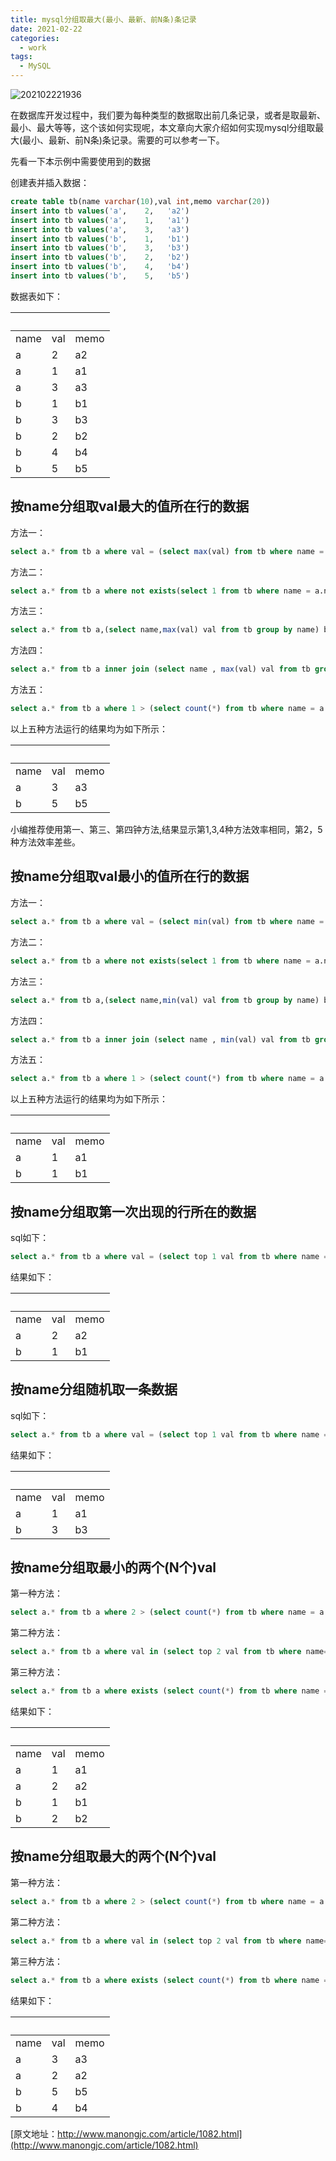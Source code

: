 ```yaml
---
title: mysql分组取最大(最小、最新、前N条)条记录
date: 2021-02-22
categories:
  - work
tags:
  - MySQL
---
```


![202102221936](https://cdn.jsdelivr.net/gh/qbmzc/images/md/202102221936.jpg)

<!-- more -->

在数据库开发过程中，我们要为每种类型的数据取出前几条记录，或者是取最新、最小、最大等等，这个该如何实现呢，本文章向大家介绍如何实现mysql分组取最大(最小、最新、前N条)条记录。需要的可以参考一下。

先看一下本示例中需要使用到的数据

创建表并插入数据：

```sql
create table tb(name varchar(10),val int,memo varchar(20))
insert into tb values('a',    2,   'a2')
insert into tb values('a',    1,   'a1')
insert into tb values('a',    3,   'a3')
insert into tb values('b',    1,   'b1')
insert into tb values('b',    3,   'b3')
insert into tb values('b',    2,   'b2')
insert into tb values('b',    4,   'b4')
insert into tb values('b',    5,   'b5')
```

数据表如下：

| <br> | <br> | <br> |
| --- | --- | --- |
| name | val | memo |
| a | 2 | a2 |
| a | 1 | a1 |
| a | 3 | a3 |
| b | 1 | b1 |
| b | 3 | b3 |
| b | 2 | b2 |
| b | 4 | b4 |
| b | 5 | b5 |

## 按name分组取val最大的值所在行的数据

方法一：

```sql
select a.* from tb a where val = (select max(val) from tb where name = a.name) order by a.name
```

方法二：

```sql
select a.* from tb a where not exists(select 1 from tb where name = a.name and val > a.val)
```

方法三：

```sql
select a.* from tb a,(select name,max(val) val from tb group by name) b where a.name = b.name and a.val = b.val order by a.name
```

方法四：

```sql
select a.* from tb a inner join (select name , max(val) val from tb group by name) b on a.name = b.name and a.val = b.val order by
```

方法五：

```sql
select a.* from tb a where 1 > (select count(*) from tb where name = a.name and val > a.val ) order by a.name
```

以上五种方法运行的结果均为如下所示：

| <br> | <br> | <br> |
| --- | --- | --- |
| name | val | memo |
| a | 3 | a3 |
| b | 5 | b5 |

小编推荐使用第一、第三、第四钟方法,结果显示第1,3,4种方法效率相同，第2，5种方法效率差些。

## 按name分组取val最小的值所在行的数据

方法一：

```sql
select a.* from tb a where val = (select min(val) from tb where name = a.name) order by a.name
```

方法二：

```sql
select a.* from tb a where not exists(select 1 from tb where name = a.name and val < a.val)
```

方法三：

```sql
select a.* from tb a,(select name,min(val) val from tb group by name) b where a.name = b.name and a.val = b.val order by a.name
```

方法四：

```sql
select a.* from tb a inner join (select name , min(val) val from tb group by name) b on a.name = b.name and a.val = b.val order by a.name
```

方法五：

```sql
select a.* from tb a where 1 > (select count(*) from tb where name = a.name and val < a.val) order by a.name
```

以上五种方法运行的结果均为如下所示：

| <br> | <br> | <br> |
| --- | --- | --- |
| name | val | memo |
| a | 1 | a1 |
| b | 1 | b1 |

## 按name分组取第一次出现的行所在的数据 

sql如下：

```sql
select a.* from tb a where val = (select top 1 val from tb where name = a.name) order by a.name
```

结果如下：

| <br> | <br> | <br> |
| --- | --- | --- |
| name | val | memo |
| a | 2 | a2 |
| b | 1 | b1 |

## 按name分组随机取一条数据

sql如下：

```sql
select a.* from tb a where val = (select top 1 val from tb where name = a.name order by newid()) order by a.name
```

结果如下：

| <br> | <br> | <br> |
| --- | --- | --- |
| name | val | memo |
| a | 1 | a1 |
| b | 3 | b3 |

## 按name分组取最小的两个(N个)val

第一种方法：

```sql
select a.* from tb a where 2 > (select count(*) from tb where name = a.name and val < a.val ) order by a.name,a.val
```

第二种方法：

```sql
select a.* from tb a where val in (select top 2 val from tb where name=a.name order by val) order by a.name,a.val
```

第三种方法：

```sql
select a.* from tb a where exists (select count(*) from tb where name = a.name and val < a.val having Count(*) < 2) order by a.name
```

结果如下：

| <br> | <br> | <br> |
| --- | --- | --- |
| name | val | memo |
| a | 1 | a1 |
| a | 2 | a2 |
| b | 1 | b1 |
| b | 2 | b2 |

## 按name分组取最大的两个(N个)val

第一种方法：

```sql
select a.* from tb a where 2 > (select count(*) from tb where name = a.name and val > a.val ) order by a.name,a.val
```

第二种方法：

```sql
select a.* from tb a where val in (select top 2 val from tb where name=a.name order by val desc) order by a.name,a.val
```

第三种方法：

```sql
select a.* from tb a where exists (select count(*) from tb where name = a.name and val > a.val having Count(*) < 2) order by a.name
```

结果如下：

| <br>  | <br> |  <br>  |
| ------- | ----- | ------- |
| name | val   | memo |
| a      | 3     | a3      |
| a      | 2     | a2      |
| b      | 5     | b5      |
| b      | 4     | b4      |

[原文地址：http://www.manongjc.com/article/1082.html](http://www.manongjc.com/article/1082.html)